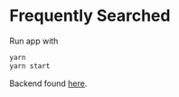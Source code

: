 # Frequently Searched

Run app with

```bash
yarn
yarn start
```

 Backend found [here](https://github.com/whitehox/fs-backend).
